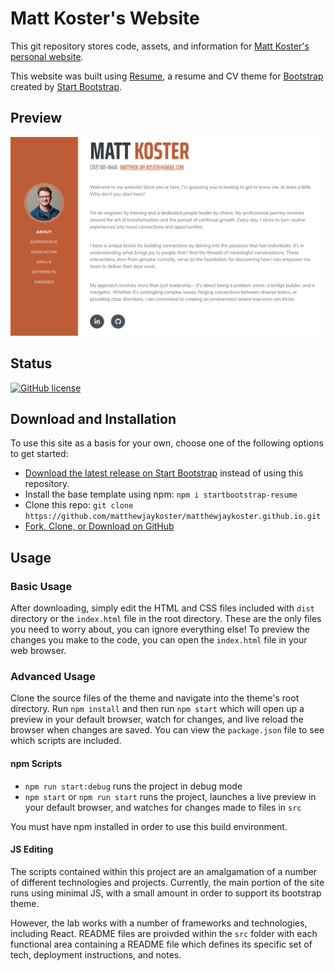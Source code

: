 # Matt Koster's Website

This git repository stores code, assets, and information for [Matt Koster's personal website](https://matthewjaykoster.github.io).

This website was built using [Resume](https://startbootstrap.com/theme/resume/), a resume and CV theme for [Bootstrap](https://getbootstrap.com/) created by [Start Bootstrap](https://startbootstrap.com/).

## Preview

[![Website Preview](https://github.com/matthewjaykoster/matthewjaykoster.github.io/blob/master/readme-assets/website-preview.png?raw=true)](matthewjaykoster.github.io)

## Status

[![GitHub license](https://img.shields.io/badge/license-MIT-blue.svg)](https://raw.githubusercontent.com/StartBootstrap/startbootstrap-resume/master/LICENSE)

## Download and Installation

To use this site as a basis for your own, choose one of the following options to get started:

- [Download the latest release on Start Bootstrap](https://startbootstrap.com/theme/resume/) instead of using this repository.
- Install the base template using npm: `npm i startbootstrap-resume`
- Clone this repo: `git clone https://github.com/matthewjaykoster/matthewjaykoster.github.io.git`
- [Fork, Clone, or Download on GitHub](https://github.com/matthewjaykoster/matthewjaykoster.github.io.git)

## Usage

### Basic Usage

After downloading, simply edit the HTML and CSS files included with `dist` directory or the `index.html` file in the root directory. These are the only files you need to worry about, you can ignore everything else! To preview the changes you make to the code, you can open the `index.html` file in your web browser.

### Advanced Usage

Clone the source files of the theme and navigate into the theme's root directory. Run `npm install` and then run `npm start` which will open up a preview in your default browser, watch for changes, and live reload the browser when changes are saved. You can view the `package.json` file to see which scripts are included.

#### npm Scripts

- `npm run start:debug` runs the project in debug mode
- `npm start` or `npm run start` runs the project, launches a live preview in your default browser, and watches for changes made to files in `src`

You must have npm installed in order to use this build environment.

#### JS Editing

The scripts contained within this project are an amalgamation of a number of different technologies and projects. Currently, the main portion of the site runs using minimal JS, with a small amount in order to support its bootstrap theme.

However, the lab works with a number of frameworks and technologies, including React. README files are proivded within the `src` folder with each functional area containing a README file which defines its specific set of tech, deployment instructions, and notes.
